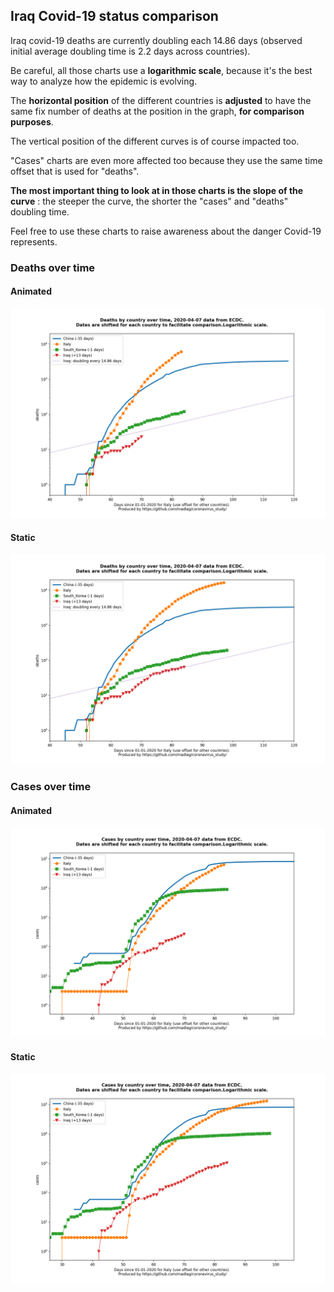 ## Iraq Covid-19 status comparison 

Iraq covid-19 deaths are currently doubling each 14.86 days (observed initial average doubling time is 2.2 days across countries).



Be careful, all those charts use a **logarithmic scale**, because it's the best way to analyze how the epidemic is evolving.
 
The **horizontal position** of the different countries is **adjusted** to have the same fix number of deaths at the position in the graph, **for comparison purposes**.

The vertical position of the different curves is of course impacted too.

"Cases" charts are even more affected too because they use the same time offset that is used for "deaths".

**The most important thing to look at in those charts is the slope of the curve** : the steeper the curve, the shorter the "cases" and "deaths" doubling time.

Feel free to use these charts to raise awareness about the danger Covid-19 represents. 


 
### Deaths over time
 
#### Animated
![Iraq covid-19 deaths animated chart](https://raw.githubusercontent.com/madlag/coronavirus_study/master/notebooks/graphs/2020-04-07/countries/Iraq/2020-04-07_Iraq_deaths.gif "Iraq covid-19 deaths animated chart")   
 
#### Static
![Iraq covid-19 deaths static chart](https://raw.githubusercontent.com/madlag/coronavirus_study/master/notebooks/graphs/2020-04-07/countries/Iraq/2020-04-07_Iraq_deaths.png "Iraq covid-19 deaths static chart")   

 
### Cases over time
 
#### Animated
![Iraq covid-19 cases animated chart](https://raw.githubusercontent.com/madlag/coronavirus_study/master/notebooks/graphs/2020-04-07/countries/Iraq/2020-04-07_Iraq_cases.gif "Iraq covid-19 cases animated chart")   
 
#### Static
![Iraq covid-19 cases static chart](https://raw.githubusercontent.com/madlag/coronavirus_study/master/notebooks/graphs/2020-04-07/countries/Iraq/2020-04-07_Iraq_cases.png "Iraq covid-19 cases static chart")   

